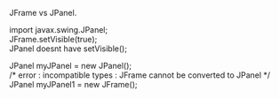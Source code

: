 JFrame vs JPanel.

import javax.swing.JPanel;  
JFrame.setVisible(true);  
JPanel doesnt have setVisible();

JPanel myJPanel = new JPanel();  
/* error : incompatible types : JFrame cannot be converted to JPanel */  
JPanel myJPanel1 = new JFrame();
